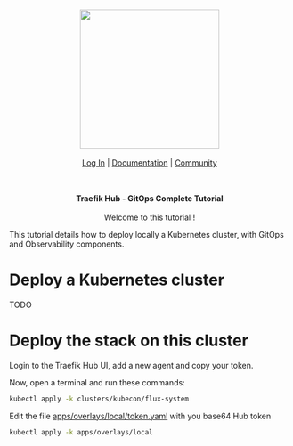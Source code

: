 <br/>

<div align="center" style="margin: 30px;">
<a href="https://hub.traefik.io/">
  <img src="https://doc.traefik.io/traefik-hub/assets/images/logos-traefik-hub-horizontal.svg"   style="width:250px;" align="center" />
</a>
<br />
<br />

<div align="center">
    <a href="https://hub.traefik.io">Log In</a> |
    <a href="https://doc.traefik.io/traefik-hub/">Documentation</a> |
    <a href="https://community.traefik.io/c/traefik-hub/20">Community</a>
</div>
</div>

<br />

<div align="center"><strong>Traefik Hub - GitOps Complete Tutorial</strong>

<br />
<br />
</div>

<div align="center">Welcome to this tutorial !</div>

This tutorial details how to deploy locally a Kubernetes cluster, with GitOps and Observability components.

# Deploy a Kubernetes cluster

TODO

# Deploy the stack on this cluster

Login to the Traefik Hub UI, add a new agent and copy your token.

Now, open a terminal and run these commands:


```bash
kubectl apply -k clusters/kubecon/flux-system
```

Edit the file [apps/overlays/local/token.yaml](./apps/overlays/local/token.yaml) with you base64 Hub token

```bash
kubectl apply -k apps/overlays/local
```
